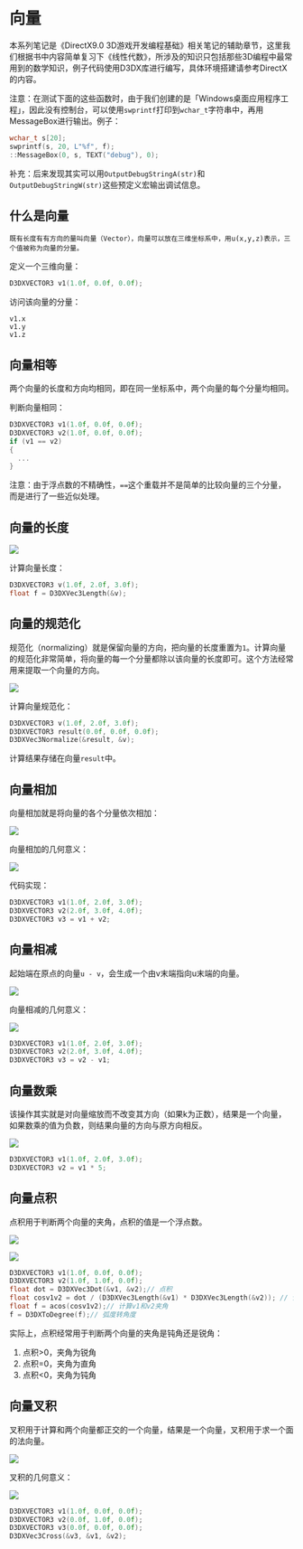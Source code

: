 # 向量

本系列笔记是《DirectX9.0 3D游戏开发编程基础》相关笔记的辅助章节，这里我们根据书中内容简单复习下《线性代数》，所涉及的知识只包括那些3D编程中最常用到的数学知识，例子代码使用D3DX库进行编写，具体环境搭建请参考DirectX的内容。

注意：在测试下面的这些函数时，由于我们创建的是「Windows桌面应用程序工程」，因此没有控制台，可以使用`swprintf`打印到`wchar_t`字符串中，再用MessageBox进行输出。例子：

```cpp
wchar_t s[20];
swprintf(s, 20, L"%f", f);
::MessageBox(0, s, TEXT("debug"), 0);
```

补充：后来发现其实可以用`OutputDebugStringA(str)`和`OutputDebugStringW(str)`这些预定义宏输出调试信息。

## 什么是向量

```
既有长度有有方向的量叫向量（Vector），向量可以放在三维坐标系中，用u(x,y,z)表示，三个值被称为向量的分量。
```

定义一个三维向量：
```cpp
D3DXVECTOR3 v1(1.0f, 0.0f, 0.0f);
```

访问该向量的分量：
```
v1.x
v1.y
v1.z
```

## 向量相等

两个向量的长度和方向均相同，即在同一坐标系中，两个向量的每个分量均相同。

判断向量相同：
```cpp
D3DXVECTOR3 v1(1.0f, 0.0f, 0.0f);
D3DXVECTOR3 v2(1.0f, 0.0f, 0.0f);
if (v1 == v2)
{
  ...
}
```

注意：由于浮点数的不精确性，`==`这个重载并不是简单的比较向量的三个分量，而是进行了一些近似处理。

## 向量的长度

![](res/1.png)

计算向量长度：
```cpp
D3DXVECTOR3 v(1.0f, 2.0f, 3.0f);
float f = D3DXVec3Length(&v);
```

## 向量的规范化

规范化（normalizing）就是保留向量的方向，把向量的长度重置为`1`。计算向量的规范化非常简单，将向量的每一个分量都除以该向量的长度即可。这个方法经常用来提取一个向量的方向。

![](res/2.png)

计算向量规范化：
```cpp
D3DXVECTOR3 v(1.0f, 2.0f, 3.0f);
D3DXVECTOR3 result(0.0f, 0.0f, 0.0f);
D3DXVec3Normalize(&result, &v);
```

计算结果存储在向量`result`中。

## 向量相加

向量相加就是将向量的各个分量依次相加：

![](res/3.png)

向量相加的几何意义：

![](res/4.png)

代码实现：
```cpp
D3DXVECTOR3 v1(1.0f, 2.0f, 3.0f);
D3DXVECTOR3 v2(2.0f, 3.0f, 4.0f);
D3DXVECTOR3 v3 = v1 + v2;
```

## 向量相减

起始端在原点的向量`u - v`，会生成一个由v末端指向u末端的向量。

![](res/5.png)

向量相减的几何意义：

![](res/6.png)

```cpp
D3DXVECTOR3 v1(1.0f, 2.0f, 3.0f);
D3DXVECTOR3 v2(2.0f, 3.0f, 4.0f);
D3DXVECTOR3 v3 = v2 - v1;
```

## 向量数乘

该操作其实就是对向量缩放而不改变其方向（如果k为正数），结果是一个向量，如果数乘的值为负数，则结果向量的方向与原方向相反。

![](res/7.png)

```cpp
D3DXVECTOR3 v1(1.0f, 2.0f, 3.0f);
D3DXVECTOR3 v2 = v1 * 5;
```

## 向量点积

点积用于判断两个向量的夹角，点积的值是一个浮点数。

![](res/8.png)

![](res/9.png)

```cpp
D3DXVECTOR3 v1(1.0f, 0.0f, 0.0f);
D3DXVECTOR3 v2(1.0f, 1.0f, 0.0f);
float dot = D3DXVec3Dot(&v1, &v2);// 点积
float cosv1v2 = dot / (D3DXVec3Length(&v1) * D3DXVec3Length(&v2)); // 计算v1和v2夹角的cos值
float f = acos(cosv1v2);// 计算v1和v2夹角
f = D3DXToDegree(f);// 弧度转角度
```

实际上，点积经常用于判断两个向量的夹角是钝角还是锐角：

1. 点积>0，夹角为锐角
2. 点积=0，夹角为直角
3. 点积<0，夹角为钝角

## 向量叉积

叉积用于计算和两个向量都正交的一个向量，结果是一个向量，叉积用于求一个面的法向量。

![](res/10.png)

叉积的几何意义：

![](res/11.png)

```cpp
D3DXVECTOR3 v1(1.0f, 0.0f, 0.0f);
D3DXVECTOR3 v2(0.0f, 1.0f, 0.0f);
D3DXVECTOR3 v3(0.0f, 0.0f, 0.0f);
D3DXVec3Cross(&v3, &v1, &v2);
```
